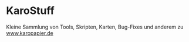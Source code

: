 KaroStuff
=========

Kleine Sammlung von Tools, Skripten, Karten, Bug-Fixes und anderem zu www.karopapier.de